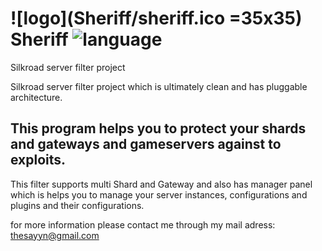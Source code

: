 # ![logo](Sheriff/sheriff.ico =35x35) Sheriff ![language](https://img.shields.io/badge/language-csharp-orange.svg?longCache=true)
Silkroad server filter project 


Silkroad server filter project which is ultimately clean and has pluggable architecture.

## This program helps you to protect your shards and gateways and gameservers against to exploits.

This filter supports multi Shard and Gateway and also has manager panel which is helps you to manage your server instances, configurations and plugins and their configurations.

for more information please contact me through my mail adress: thesayyn@gmail.com